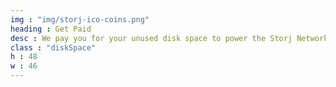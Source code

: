 ```yaml
---
img : "img/storj-ico-coins.png"
heading : Get Paid
desc : We pay you for your unused disk space to power the Storj Network and securely store encrypted data from Tardigrade cloud storage users.
class : "diskSpace"
h : 48
w : 46
---
```

